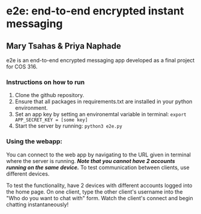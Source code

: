 # e2e: end-to-end encrypted instant messaging

## Mary Tsahas & Priya Naphade

e2e is an end-to-end encrypted messaging app developed as a final project for COS 316. 

### Instructions on how to run
1. Clone the github repository.
2. Ensure that all packages in requirements.txt are installed in your python environment.
3. Set an app key by setting an environemtal variable in terminal:
`export APP_SECRET_KEY = [some key]`
4. Start the server by running:
`python3 e2e.py`

### Using the webapp:
You can connect to the web app by navigating to the URL given in terminal where the server is running. 
***Note that you cannot have 2 accounts running on the same device.*** To test communication between clients, use different devices. 

To test the functionality, have 2 devices with different accounts logged into the home page. On one client, type the other client's username into the "Who do you want to chat with" form. Watch the client's connect and begin chatting instantaneously!